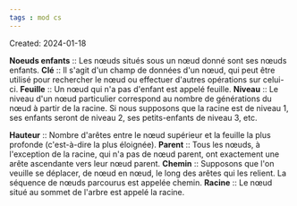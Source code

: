 ```yaml
---
tags : mod cs
---
```

Created: 2024-01-18

**Noeuds enfants** :: Les nœuds situés sous un nœud donné sont ses nœuds enfants. 
**Clé** :: Il s'agit d'un champ de données d'un nœud, qui peut être utilisé pour rechercher le nœud ou effectuer d'autres opérations sur celui-ci. 
**Feuille** :: Un nœud qui n'a pas d'enfant est appelé feuille. 
**Niveau** :: Le niveau d'un nœud particulier correspond au nombre de générations du nœud à partir de la racine. Si nous supposons que la racine est de niveau 1, ses enfants seront de niveau 2, ses petits-enfants de niveau 3, etc.

**Hauteur** :: Nombre d'arêtes entre le nœud supérieur et la feuille la plus profonde (c'est-à-dire la plus éloignée). 
**Parent** :: Tous les nœuds, à l'exception de la racine, qui n'a pas de nœud parent, ont exactement une arête ascendante vers leur nœud parent. 
**Chemin** :: Supposons que l'on veuille se déplacer, de nœud en nœud, le long des arêtes qui les relient. La séquence de nœuds parcourus est appelée chemin. 
**Racine** :: Le nœud situé au sommet de l'arbre est appelé la racine.